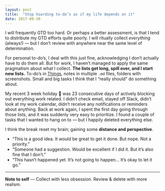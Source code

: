 ```yaml
---
layout: post
title:  "Stop hoarding to-do’s as if my life depends on it"
date: 2017-09-30
---
```


I will frequently GTD too hard. Or perhaps a better assessment, is that I tend to distribute my GTD efforts quite poorly. I will ritually collect _everything_ (always!) — but I don’t review with anywhere near the same level of determination.

For personal to-do’s, I deal with this just fine, acknowledging I don’t actually have to do them all. But for work, I haven’t managed to apply the same pragmatism about what I collect. **The&nbsp;lists get long, spill over, and I start new lists.** To-do’s in [Things](https://culturedcode.com/things/), notes in multiple `.md` files, folders with screenshots. Small and big tasks I think that I “really should” do something about.

My recent 3 week holiday 🌴 was 23 consecutive days of actively blocking out everything work related. I didn’t check email, stayed off Slack, didn’t look at my work calendar, didn’t receive any notifications or reminders about anything. Back at work again, I spent the first day going through those lists, and it was suddenly very easy to prioritize. I found a couple of tasks that I wanted to hang on to — but I happily deleted everything else.

I think the break reset my brain; gaining some **distance and perspective**.

* “This is a good idea. It would be great to get it done. But nope. Not a priority.”
* “Someone had a suggestion. Would be excellent if I did it. But it’s also fine that I don’t.”
* “This hasn’t happened yet. It’s not going to happen… It’s okay to let it go.”

---

**Note to self** — Collect with less obsession. Review & delete with more realism.
